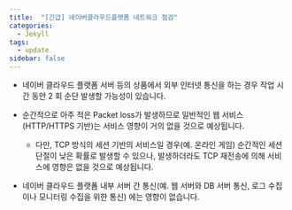 ```yaml
---
title:  "[긴급] 네이버클라우드플랫폼 네트워크 점검"
categories: 
  - Jekyll
tags:
  - update
sidebar: false
---
```


  - 네이버 클라우드 플랫폼 서버 등의 상품에서 외부 인터넷 통신을 하는 경우 작업 시간 동안 2 회 순단 발생할 가능성이 있습니다.

  - 순간적으로 아주 적은 Packet loss가 발생하므로 일반적인 웹 서비스(HTTP/HTTPS 기반)는 서비스 영향이 거의 없을 것으로 예상됩니다.

    * 다만, TCP 방식의 세션 기반의 서비스일 경우(예. 온라인 게임) 순간적인 세션 단절이 낮은 확률로 발생할 수 있으나, 발생하더라도 TCP 재전송에 의해 서비스에 영향은 없을 것으로 예상됩니다.

  - 네이버 클라우드 플랫폼 내부 서버 간 통신(예. 웹 서버와 DB 서버 통신, 로그 수집이나 모니터링 수집을 위한 통신) 에는 영향이 없습니다.